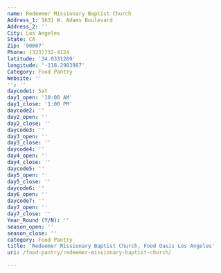 ```yaml
---
name: Redeemer Missionary Baptist Church
Address_1: 1631 W. Adams Boulevard
Address_2: ''
City: Los Angeles
State: CA
Zip: '90007'
Phone: (323)732-4124
latitude: '34.0331289'
longitude: '-118.2983987'
Category: Food Pantry
Website: ''
'': ''
daycode1: Sat
day1_open: '10:00 AM'
day1_close: '1:00 PM'
daycode2: ''
day2_open: ''
day2_close: ''
daycode3: ''
day3_open: ''
day3_close: ''
daycode4: ''
day4_open: ''
day4_close: ''
daycode5: ''
day5_open: ''
day5_close: ''
daycode6: ''
day6_open: ''
daycode7: ''
day7_open: ''
day7_close: ''
Year_Round (Y/N): ''
season_open: ''
season_close: ''
category: Food Pantry
title: 'Redeemer Missionary Baptist Church, Food Oasis Los Angeles'
uri: /food-pantry/redeemer-missionary-baptist-church/

---
```

